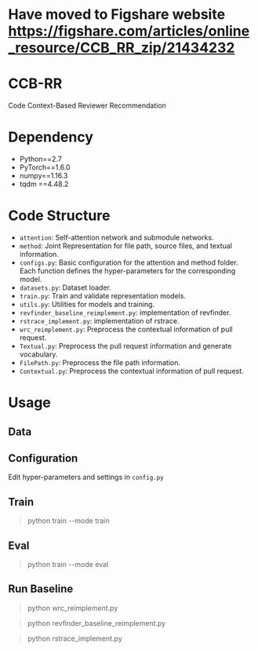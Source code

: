 # Have moved to Figshare website https://figshare.com/articles/online_resource/CCB_RR_zip/21434232

# CCB-RR
Code Context-Based Reviewer Recommendation

# Dependency
* Python==2.7  
* PyTorch==1.6.0  
* numpy==1.16.3  
* tqdm ==4.48.2

# Code Structure
* ```attention```: Self-attention network and submodule networks.
* ```method```: Joint Representation for file path, source files, and textual information.
* ```configs.py```: Basic configuration for the attention and method folder. Each function defines the hyper-parameters for the corresponding model.
* ```datasets.py```: Dataset loader.
* ```train.py```: Train and validate representation models.
* ```utils.py```: Utilities for models and training.
* ```revfinder_baseline_reimplement.py```: implementation of revfinder.
* ```rstrace_implement.py```: implementation of rstrace.
* ```wrc_reimplement.py```: Preprocess the contextual information of pull request.
* ```Textual.py```: Preprocess the pull request information and generate vocabulary.
* ```FilePath.py```: Preprocess the file path information.
* ```Contextual.py```: Preprocess the contextual information of pull request.
# Usage
## Data


## Configuration
Edit hyper-parameters and settings in ```config.py```  

## Train
>python train --mode train

## Eval
>python train --mode eval

## Run Baseline
>python wrc_reimplement.py

>python revfinder_baseline_reimplement.py

>python rstrace_implement.py

